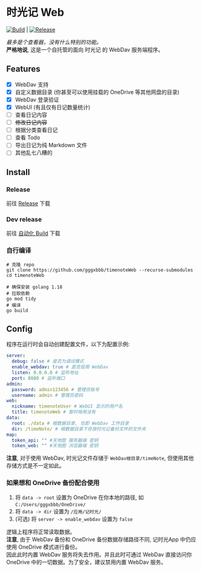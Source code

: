# 时光记 Web

[![Build](https://github.com/gggxbbb/timenoteWeb/actions/workflows/build.yml/badge.svg?branch=main)](https://github.com/gggxbbb/timenoteWeb/actions/workflows/build.yml) | [![Release](https://github.com/gggxbbb/timenoteWeb/actions/workflows/release.yml/badge.svg)](https://github.com/gggxbbb/timenoteWeb/actions/workflows/release.yml)  

*最多是个查看器，没有什么特别的功能。*  
**严格地说**, 这是一个自托管的面向 时光记 的 WebDav 服务端程序。

## Features

* [x] WebDav 支持
* [x] 自定义数据目录 (你甚至可以使用挂载的 OneDrive 等其他网盘的目录)
* [x] WebDav 登录验证
* [x] WebUI (有且仅有日记数量统计)
* [ ] 查看日记内容
* [ ] ~~修改日记内容~~
* [ ] 根据分类查看日记
* [ ] 查看 Todo
* [ ] 导出日记为纯 Markdown 文件
* [ ] 其他乱七八糟的

## Install

### Release

前往 [Release](https://github.com/gggxbbb/timenoteWeb/releases) 下载

### Dev release

前往 [自动化 Build](https://github.com/gggxbbb/timenoteWeb/actions/workflows/build.yml) 下载

### 自行编译

```shell
# 克隆 repo
git clone https://github.com/gggxbbb/timenoteWeb --recurse-submodules
cd timenoteWeb

# 确保安装 golang 1.18
# 拉取依赖
go mod tidy
# 编译
go build
```

## Config

程序在运行时会自动创建配置文件，以下为配置示例:

```yaml
server:
  debug: false # 是否为调试模式
  enable_webdav: true # 是否启用 WebDav
  listen: 0.0.0.0 # 监听地址
  port: 8080 # 监听端口
admin:
  password: admin123456 # 管理员账号
  username: admin # 管理员密码
web:
  nickname: timenoteUser # WebUI 显示的用户名
  title: timenoteWeb # 暂时啥用没有
data:
  root: ./data # 根数据目录, 也即 WebDav 工作目录
  dir: /timeNote/ # 根数据目录下存放时光记备份文件的文件夹
map:
  token_api: "" #天地图 服务器端 密钥
  token_web: "" #天地图 浏览器端 密钥
```

**注意**, 对于使用 WebDav, 时光记文件存储于 `WebDav根目录/timeNote`, 但使用其他存储方式是不一定如此。

### 如果想和 OneDrive 备份配合使用

1. 将 `data -> root` 设置为 OneDrive 在你本地的路径, 如 `C:/Users/gggxbbb/OneDrive/`
2. 将 `data -> dir` 设置为 `/应用/记时光/`
3. (可选) 将 `server -> enable_webdav` 设置为 `false`

逻辑上程序将正常读取数据。  
**注意**, 由于 WebDav 备份和 OneDrive 备份数据存储路径不同, 记时光App 中仍应使用 OneDrive 模式进行备份。  
因此此时内置 WebDav 服务将失去作用。并且此时可通过 WebDav 直接访问你 OneDrive 中的一切数据。为了安全，建议禁用内置 WebDav 服务。

